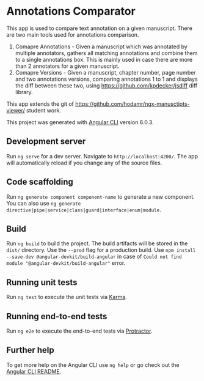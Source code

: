 # Annotations Comparator

This app is used to compare text annotation on a given manuscript.
There are two main tools used for annotations comparison.
1) Comapre Annotations - Given a manuscript which was annotated by multiple annotators, gathers all matching annotations and combine them to a single annotations box. This is mainly used in case there are more than 2 annotators for a given manuscript.
2) Comapre Versions - Given a manuscript, chapter number, page number and two annotations versions, comparing annotations 1 to 1 and displays the diff between these two, using https://github.com/kpdecker/jsdiff diff library.

This app extends the git of https://github.com/hodamr/ngx-manusctipts-viewer/ student work.

This project was generated with [Angular CLI](https://github.com/angular/angular-cli) version 6.0.3.

## Development server

Run `ng serve` for a dev server. Navigate to `http://localhost:4200/`. The app will automatically reload if you change any of the source files.

## Code scaffolding

Run `ng generate component component-name` to generate a new component. You can also use `ng generate directive|pipe|service|class|guard|interface|enum|module`.

## Build

Run `ng build` to build the project. The build artifacts will be stored in the `dist/` directory. Use the `--prod` flag for a production build.
Use `npm install --save-dev @angular-devkit/build-angular` in case of `Could not find module "@angular-devkit/build-angular"` error.

## Running unit tests

Run `ng test` to execute the unit tests via [Karma](https://karma-runner.github.io).

## Running end-to-end tests

Run `ng e2e` to execute the end-to-end tests via [Protractor](http://www.protractortest.org/).

## Further help

To get more help on the Angular CLI use `ng help` or go check out the [Angular CLI README](https://github.com/angular/angular-cli/blob/master/README.md).
